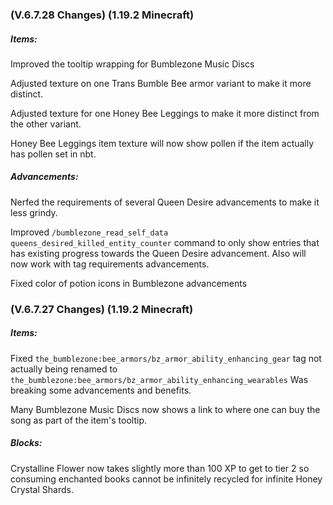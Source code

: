 ### **(V.6.7.28 Changes) (1.19.2 Minecraft)**

##### Items:
Improved the tooltip wrapping for Bumblezone Music Discs

Adjusted texture on one Trans Bumble Bee armor variant to make it more distinct.

Adjusted texture for one Honey Bee Leggings to make it more distinct from the other variant.

Honey Bee Leggings item texture will now show pollen if the item actually has pollen set in nbt.

##### Advancements:
Nerfed the requirements of several Queen Desire advancements to make it less grindy.

Improved `/bumblezone_read_self_data queens_desired_killed_entity_counter` command to only show entries that has existing progress towards the Queen Desire advancement.
 Also will now work with tag requirements advancements.

Fixed color of potion icons in Bumblezone advancements


### **(V.6.7.27 Changes) (1.19.2 Minecraft)**

##### Items:
Fixed `the_bumblezone:bee_armors/bz_armor_ability_enhancing_gear` tag not actually being renamed to `the_bumblezone:bee_armors/bz_armor_ability_enhancing_wearables`
 Was breaking some advancements and benefits.

Many Bumblezone Music Discs now shows a link to where one can buy the song as part of the item's tooltip.

##### Blocks:
Crystalline Flower now takes slightly more than 100 XP to get to tier 2 so consuming enchanted books cannot be infinitely recycled for infinite Honey Crystal Shards.
